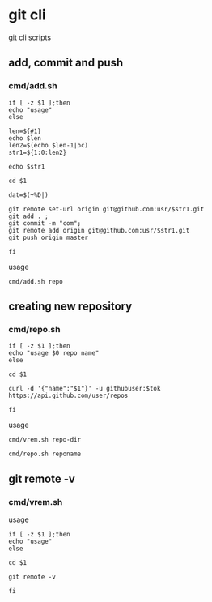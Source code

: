 # git cli
git cli scripts

## add, commit and push
### cmd/add.sh

```
if [ -z $1 ];then
echo "usage"
else

len=${#1}
echo $len
len2=$(echo $len-1|bc)
str1=${1:0:len2}

echo $str1

cd $1

dat=$(+%D|)

git remote set-url origin git@github.com:usr/$str1.git
git add . ;
git commit -m "com";
git remote add origin git@github.com:usr/$str1.git
git push origin master

fi
```
usage 

```
cmd/add.sh repo
```

## creating new repository
### cmd/repo.sh

```
if [ -z $1 ];then
echo "usage $0 repo name"
else

cd $1

curl -d '{"name":"$1"}' -u githubuser:$tok https://api.github.com/user/repos

fi
```
usage
```
cmd/vrem.sh repo-dir
```

```
cmd/repo.sh reponame
```
## git remote -v
### cmd/vrem.sh

usage
```
if [ -z $1 ];then
echo "usage"
else

cd $1

git remote -v

fi
```

